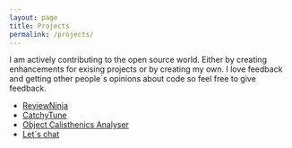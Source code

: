 ```yaml
---
layout: page
title: Projects
permalink: /projects/
---
```


I am actively contributing to the open source world. Either by creating enhancements for exising projects or by creating my own. I love feedback and getting other people`s opinions about code so feel free to give feedback.

 - [ReviewNinja](http://github.com/reviewninja/review.ninja)
 - [CatchyTune](https://github.com/fabianschwarzfritz/Catchy-Tune)
 - [Object Calisthenics Analyser](https://github.com/fabianschwarzfritz/Object-Calisthenics-Analyzer)
 - [Let`s chat](https://github.com/sdelements/lets-chat)
